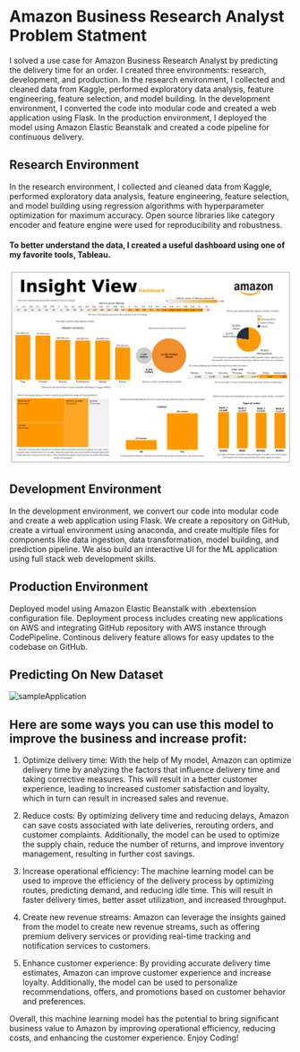 # Amazon Business Research Analyst Problem Statment
I solved a use case for Amazon Business Research Analyst by predicting the delivery time for an order. I created three environments: research, development, and production. In the research environment, I collected and cleaned data from Kaggle, performed exploratory data analysis, feature engineering, feature selection, and model building. In the development environment, I converted the code into modular code and created a web application using Flask. In the production environment, I deployed the model using Amazon Elastic Beanstalk and created a code pipeline for continuous delivery.


## Research Environment
In the research environment, I collected and cleaned data from Kaggle, performed exploratory data analysis, feature engineering, feature selection, and model building using regression algorithms with hyperparameter optimization for maximum accuracy. Open source libraries like category encoder and feature engine were used for reproducibility and robustness.
#### To better understand the data, I created a useful dashboard using one of my favorite tools, Tableau.
<img src="dv.png" alt="Dashboard that I have created while dealing with research environment to understand the data">

## Development Environment
In the development environment, we convert our code into modular code and create a web application using Flask. We create a repository on GitHub, create a virtual environment using anaconda, and create multiple files for components like data ingestion, data transformation, model building, and prediction pipeline. We also build an interactive UI for the ML application using full stack web development skills.


## Production Environment
Deployed model using Amazon Elastic Beanstalk with .ebextension configuration file. Deployment process includes creating new applications on AWS and integrating GitHub repository with AWS instance through CodePipeline. Continous delivery feature allows for easy updates to the codebase on GitHub.


## Predicting On New Dataset

<img src="sampleApp.gif" alt="sampleApplication">


## Here are some ways you can use this model to improve the business and increase profit:

1) Optimize delivery time: With the help of My model, Amazon can optimize delivery time by analyzing the factors that influence delivery time and taking corrective measures. This will result in a better customer experience, leading to increased customer satisfaction and loyalty, which in turn can result in increased sales and revenue.

2) Reduce costs: By optimizing delivery time and reducing delays, Amazon can save costs associated with late deliveries, rerouting orders, and customer complaints. Additionally, the model can be used to optimize the supply chain, reduce the number of returns, and improve inventory management, resulting in further cost savings.

3) Increase operational efficiency: The machine learning model can be used to improve the efficiency of the delivery process by optimizing routes, predicting demand, and reducing idle time. This will result in faster delivery times, better asset utilization, and increased throughput.

4) Create new revenue streams: Amazon can leverage the insights gained from the model to create new revenue streams, such as offering premium delivery services or providing real-time tracking and notification services to customers.

5) Enhance customer experience: By providing accurate delivery time estimates, Amazon can improve customer experience and increase loyalty. Additionally, the model can be used to personalize recommendations, offers, and promotions based on customer behavior and preferences.




Overall, this machine learning model has the potential to bring significant business value to Amazon by improving operational efficiency, reducing costs, and enhancing the customer experience.
Enjoy Coding!
